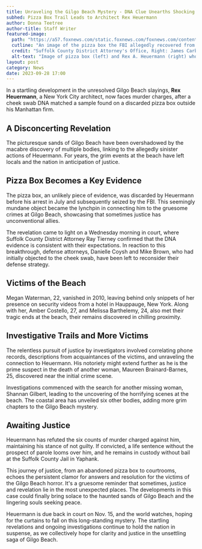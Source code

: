 ```yaml
---
title: Unraveling the Gilgo Beach Mystery - DNA Clue Unearths Shocking Suspect
subhed: Pizza Box Trail Leads to Architect Rex Heuermann
author: Donna Teetree
author-title: Staff Writer
featured-image:
  path: "https://a57.foxnews.com/static.foxnews.com/foxnews.com/content/uploads/2023/08/720/405/Rex-Heuermann-pizza-split.jpg?ve=1&tl=1"
  cutline: "An image of the pizza box the FBI allegedly recovered from outside Rex Heuermann's office in Manhattan. Rex A. Heuermann, right, the architect accused of murdering at least three women near Long Island’s Gilgo Beach."
  credit: "Suffolk County District Attorney's Office, Right: James Carbone/Newsday via AP, Pool"
  alt-text: "Image of pizza box (left) and Rex A. Heuermann (right) who allegedly committed multiple murders."
layout: post
category: News
date: 2023-09-28 17:00
---
```


In a startling development in the unresolved Gilgo Beach slayings, **Rex Heuermann**, a New York City architect, now faces murder charges, after a cheek swab DNA matched a sample found on a discarded pizza box outside his Manhattan firm.

## A Disconcerting Revelation
The picturesque sands of Gilgo Beach have been overshadowed by the macabre discovery of multiple bodies, linking to the allegedly sinister actions of Heuermann. For years, the grim events at the beach have left locals and the nation in anticipation of justice.

## Pizza Box Becomes a Key Evidence
The pizza box, an unlikely piece of evidence, was discarded by Heuermann before his arrest in July and subsequently seized by the FBI. This seemingly mundane object became the lynchpin in connecting him to the gruesome crimes at Gilgo Beach, showcasing that sometimes justice has unconventional allies.

The revelation came to light on a Wednesday morning in court, where Suffolk County District Attorney Ray Tierney confirmed that the DNA evidence is consistent with their expectations. In reaction to this breakthrough, defense attorneys, Danielle Coysh and Mike Brown, who had initially objected to the cheek swab, have been left to reconsider their defense strategy.

## Victims of the Beach
Megan Waterman, 22, vanished in 2010, leaving behind only snippets of her presence on security videos from a hotel in Hauppauge, New York. Along with her, Amber Costello, 27, and Melissa Barthelemy, 24, also met their tragic ends at the beach, their remains discovered in chilling proximity.

## Investigative Trails and More Victims
The relentless pursuit of justice by investigators involved correlating phone records, descriptions from acquaintances of the victims, and unraveling the connection to Heuermann. His notoriety might extend further as he is the prime suspect in the death of another woman, Maureen Brainard-Barnes, 25, discovered near the initial crime scene. 

Investigations commenced with the search for another missing woman, Shannan Gilbert, leading to the uncovering of the horrifying scenes at the beach. The coastal area has unveiled six other bodies, adding more grim chapters to the Gilgo Beach mystery. 

## Awaiting Justice
Heuermann has refuted the six counts of murder charged against him, maintaining his stance of not guilty. If convicted, a life sentence without the prospect of parole looms over him, and he remains in custody without bail at the Suffolk County Jail in Yaphank.

This journey of justice, from an abandoned pizza box to courtrooms, echoes the persistent clamor for answers and resolution for the victims of the Gilgo Beach horror. It's a gruesome reminder that sometimes, justice and revelation lie in the most unexpected places. The developments in this case could finally bring solace to the haunted sands of Gilgo Beach and the lingering souls seeking peace.

Heuermann is due back in court on Nov. 15, and the world watches, hoping for the curtains to fall on this long-standing mystery. The startling revelations and ongoing investigations continue to hold the nation in suspense, as we collectively hope for clarity and justice in the unsettling saga of Gilgo Beach.
